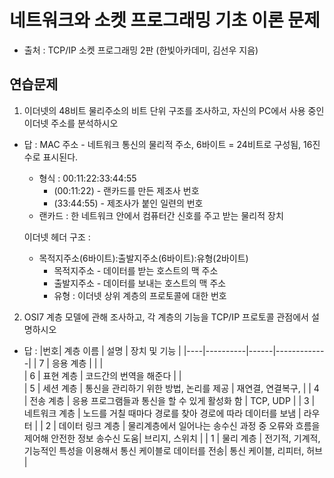 # 네트워크와 소켓 프로그래밍 기초 이론 문제  
* 출처 : TCP/IP 소켓 프로그래밍 2판 (한빛아카데미, 김선우 지음)

## 연습문제   
1. 이더넷의 48비트 물리주소의 비트 단위 구조를 조사하고, 자신의 PC에서 사용 중인 이더넷 주소를 분석하시오
* 답 :
   MAC 주소 - 네트워크 통신의 물리적 주소, 6바이트 = 24비트로 구성됨, 16진수로 표시된다.
   *  형식 : 00:11:22:33:44:55
      * (00:11:22) - 랜카드를 만든 제조사 번호
      * (33:44:55) - 제조사가 붙인 일련의 번호   
   * 랜카드 : 한 네트워크 안에서 컴퓨터간 신호를 주고 받는 물리적 장치

  이더넷 헤더 구조 :
  * 목적지주소(6바이트):출발지주소(6바이트):유형(2바이트)
    * 목적지주소 - 데이터를 받는 호스트의 맥 주소
    * 출발지주소 - 데이터를 보내는 호스트의 맥 주소
    * 유형 : 이더넷 상위 계층의 프로토콜에 대한 번호
      
2. OSI7 계층 모델에 관해 조사하고, 각 계층의 기능을 TCP/IP 프로토콜 관점에서 설명하시오
* 답 :
  |번호| 계층 이름 | 설명 | 장치 및 기능 |
  |----|----------|------|-------------|
  | 7  | 응용 계층 | | |  
  | 6  | 표현 계층 | 코드간의 번역을 해준다 | |     
  | 5  | 세션 계층 | 통신을 관리하기 위한 방법, 논리를 제공 | 재연결, 연결복구, |
  | 4  | 전송 계층 | 응용 프로그램들과 통신을 할 수 있게 활성화 함 | TCP, UDP | 
  | 3  | 네트워크 계층 | 노드를 거칠 때마다 경로를 찾아 경로에 따라 데이터를 보냄 | 라우터 |
  | 2  | 데이터 링크 계층 | 물리계층에서 일어나는 송수신 과정 중 오류와 흐름을 제어해 안전한 정보 송수신 도움| 브리지, 스위치 | 
  | 1  | 물리 계층 | 전기적, 기계적, 기능적인 특성을 이용해서 통신 케이블로 데이터를 전송| 통신 케이블, 리피터, 허브 |
